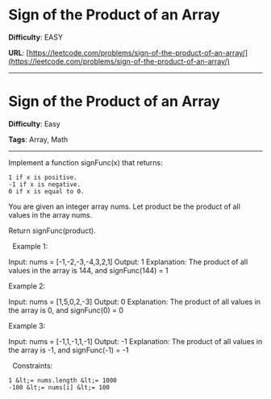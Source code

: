 # Sign of the Product of an Array

**Difficulty**: EASY

**URL**: [https://leetcode.com/problems/sign-of-the-product-of-an-array/](https://leetcode.com/problems/sign-of-the-product-of-an-array/)

---

# Sign of the Product of an Array

**Difficulty**: Easy

**Tags**: Array, Math

---

Implement a function signFunc(x) that returns:


	1 if x is positive.
	-1 if x is negative.
	0 if x is equal to 0.


You are given an integer array nums. Let product be the product of all values in the array nums.

Return signFunc(product).

&nbsp;
Example 1:


Input: nums = [-1,-2,-3,-4,3,2,1]
Output: 1
Explanation: The product of all values in the array is 144, and signFunc(144) = 1


Example 2:


Input: nums = [1,5,0,2,-3]
Output: 0
Explanation: The product of all values in the array is 0, and signFunc(0) = 0


Example 3:


Input: nums = [-1,1,-1,1,-1]
Output: -1
Explanation: The product of all values in the array is -1, and signFunc(-1) = -1


&nbsp;
Constraints:


	1 &lt;= nums.length &lt;= 1000
	-100 &lt;= nums[i] &lt;= 100



